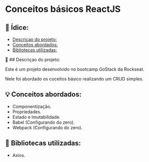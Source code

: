 # Conceitos básicos ReactJS

## :page_with_curl: Ídice: 
  - [Descriçao do projeto:](#memo-descriçao-do-projeto)
  - [Conceitos abordados:](#bulb-conceitos-abordados)
  - [Bibliotecas utilizadas:](#file_folder-bibliotecas-utilizadas)

:memo: ##  Descriçao do projeto:

Este é um projeto desenvolvido no bootcamp GoStack da Rockseat.

Nele foi abordado os coceitos básico realizando um CRUD simples.

## :bulb: Conceitos abordados:

+ Componentização.
+ Propriedades.
+ Estado e Imutabilidade.
+ Babel (Configurando do zero).
+ Webpack (Configurando do zero). 
## :file_folder: Bibliotecas utilizadas: 
- Axios.
